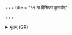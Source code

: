 +++
title = "११ मा हिंसिष्टां कुमार्यम्"

+++
<details><summary>मूलम् (GR)</summary>

मा हिंसिष्टां कुमार्यं  
स्थूने देवकृते पथि ।  
शालाया देव्या द्वारं  
स्योनं कृण्मो वधूपथम् ॥
</details>